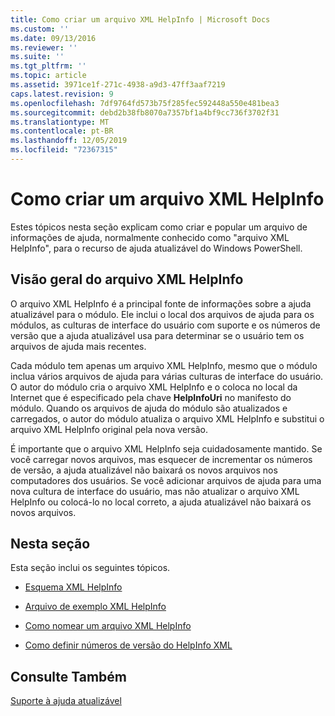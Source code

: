 ```yaml
---
title: Como criar um arquivo XML HelpInfo | Microsoft Docs
ms.custom: ''
ms.date: 09/13/2016
ms.reviewer: ''
ms.suite: ''
ms.tgt_pltfrm: ''
ms.topic: article
ms.assetid: 3971ce1f-271c-4938-a9d3-47ff3aaf7219
caps.latest.revision: 9
ms.openlocfilehash: 7df9764fd573b75f285fec592448a550e481bea3
ms.sourcegitcommit: debd2b38fb8070a7357bf1a4bf9cc736f3702f31
ms.translationtype: MT
ms.contentlocale: pt-BR
ms.lasthandoff: 12/05/2019
ms.locfileid: "72367315"
---
```

# <a name="how-to-create-a-helpinfo-xml-file"></a>Como criar um arquivo XML HelpInfo

Estes tópicos nesta seção explicam como criar e popular um arquivo de informações de ajuda, normalmente conhecido como "arquivo XML HelpInfo", para o recurso de ajuda atualizável do Windows PowerShell.

## <a name="helpinfo-xml-file-overview"></a>Visão geral do arquivo XML HelpInfo

O arquivo XML HelpInfo é a principal fonte de informações sobre a ajuda atualizável para o módulo. Ele inclui o local dos arquivos de ajuda para os módulos, as culturas de interface do usuário com suporte e os números de versão que a ajuda atualizável usa para determinar se o usuário tem os arquivos de ajuda mais recentes.

Cada módulo tem apenas um arquivo XML HelpInfo, mesmo que o módulo inclua vários arquivos de ajuda para várias culturas de interface do usuário. O autor do módulo cria o arquivo XML HelpInfo e o coloca no local da Internet que é especificado pela chave **HelpInfoUri** no manifesto do módulo. Quando os arquivos de ajuda do módulo são atualizados e carregados, o autor do módulo atualiza o arquivo XML HelpInfo e substitui o arquivo XML HelpInfo original pela nova versão.

É importante que o arquivo XML HelpInfo seja cuidadosamente mantido. Se você carregar novos arquivos, mas esquecer de incrementar os números de versão, a ajuda atualizável não baixará os novos arquivos nos computadores dos usuários. Se você adicionar arquivos de ajuda para uma nova cultura de interface do usuário, mas não atualizar o arquivo XML HelpInfo ou colocá-lo no local correto, a ajuda atualizável não baixará os novos arquivos.

## <a name="in-this-section"></a>Nesta seção

Esta seção inclui os seguintes tópicos.

- [Esquema XML HelpInfo](./helpinfo-xml-schema.md)

- [Arquivo de exemplo XML HelpInfo](./helpinfo-xml-sample-file.md)

- [Como nomear um arquivo XML HelpInfo](./how-to-name-a-helpinfo-xml-file.md)

- [Como definir números de versão do HelpInfo XML](./how-to-set-helpinfo-xml-version-numbers.md)

## <a name="see-also"></a>Consulte Também

[Suporte à ajuda atualizável](./supporting-updatable-help.md)